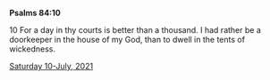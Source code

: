 **Psalms 84:10**

10 For a day in thy courts is better than a thousand. I had rather be a doorkeeper in the house of my God, than to dwell in the tents of wickedness.

[Saturday 10-July, 2021](https://t.me/s/daily_scripture)
